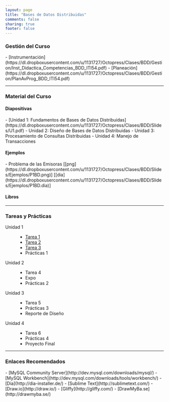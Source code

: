 ```yaml
---
layout: page
title: "Bases de Datos Distribuidas"
comments: false
sharing: true
footer: false
---
```

<h3>Gestión del Curso</h3>
- [Instrumentación](https://dl.dropboxusercontent.com/u/1131727/Octopress/Clases/BDD/Gestion/Inst_Didactica_Competencias_BDD_ITI54.pdf)
- [Planeación](https://dl.dropboxusercontent.com/u/1131727/Octopress/Clases/BDD/Gestion/PlanAvProg_BDD_ITI54.pdf)

---

<h3>Material del Curso</h3>
<h4>Diapositivas</h4>
- [Unidad 1: Fundamentos de Bases de Datos Distribuidas](https://dl.dropboxusercontent.com/u/1131727/Octopress/Clases/BDD/Slides/U1.pdf)
- Unidad 2: Diseño de Bases de Datos Distribuidas
- Unidad 3: Procesamiento de Consultas Distribuidas
- Unidad 4: Manejo de Transacciones

<h4>Ejemplos</h4>
- Problema de las Emisoras [[png](https://dl.dropboxusercontent.com/u/1131727/Octopress/Clases/BDD/Slides/Ejemplos/P1BD.png)] [[dia](https://dl.dropboxusercontent.com/u/1131727/Octopress/Clases/BDD/Slides/Ejemplos/P1BD.dia)]

<h4>Libros</h4>

---

<h3>Tareas y Prácticas</h3>
<dl class="dl-horizontal">
  <dt>Unidad 1</dt>
  <dd>
  <ul class="list-inline">
      <li><a href="https://dl.dropboxusercontent.com/u/1131727/Octopress/Clases/BDD/HW/Tarea1.txt">Tarea 1</a></li>
      <li><a href="https://dl.dropboxusercontent.com/u/1131727/Octopress/Clases/BDD/HW/Tarea2.txt">Tarea 2</a></li>
      <li><a href="https://dl.dropboxusercontent.com/u/1131727/Octopress/Clases/BDD/HW/Tarea3.txt">Tarea 3</a></li>
      <li>Prácticas 1</li>
  </ul>
  </dd>
  <dt>Unidad 2</dt>
  <dd>
    <ul class="list-inline">
      <li>Tarea 4</li>
      <li>Expo</li>
      <li>Prácticas 2</li>
    </ul>
  </dd>
  <dt>Unidad 3</dt>
  <dd>
    <ul class="list-inline">
      <li>Tarea 5</li>
      <li>Prácticas 3</li>
      <li>Reporte de Diseño</li>
    </ul>
  </dd>
  <dt>Unidad 4</dt>
  <dd>
    <ul class="list-inline">
      <li>Tarea 6</li>
      <li>Prácticas 4</li>
      <li>Proyecto Final</li>
    </ul>
  </dd>
</dl>

---

<h3>Enlaces Recomendados</h3>
- [MySQL Community Server](http://dev.mysql.com/downloads/mysql/)
- [MySQL Workbench](http://dev.mysql.com/downloads/tools/workbench/)
- [Dia](http://dia-installer.de/)
- [Sublime Text](http://sublimetext.com/)
- [Draw.io](http://draw.io/)
- [Gliffy](http://gliffy.com/)
- [DrawMyBa.se](http://drawmyba.se/)
